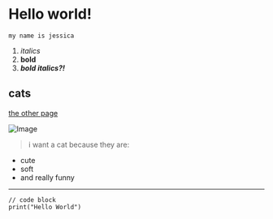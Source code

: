 # Hello world!

`my name is jessica`

1. *italics*
2. **bold**
3. ***bold italics?!***

## cats

[the other page](https://qujessica2048.github.io/cse15l-lab-reports/rando.html)

![Image](https://coleandmarmalade.com/wp-content/uploads/2022/01/Bean-Beautynthebean-sassy.jpg)

> i want a cat because they are:
* cute
* soft
* and really funny

---

```
// code block
print("Hello World")
```

